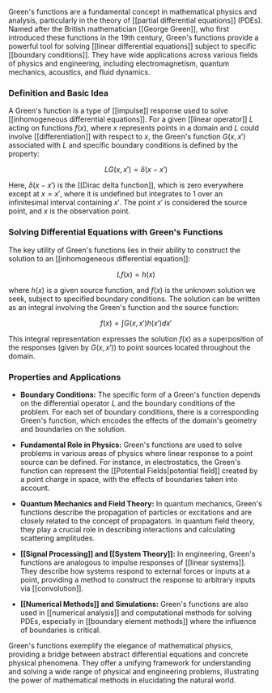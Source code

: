 Green's functions are a fundamental concept in mathematical physics and analysis, particularly in the theory of [[partial differential equations]] (PDEs). Named after the British mathematician [[George Green]], who first introduced these functions in the 19th century, Green's functions provide a powerful tool for solving [[linear differential equations]] subject to specific [[boundary conditions]]. They have wide applications across various fields of physics and engineering, including electromagnetism, quantum mechanics, acoustics, and fluid dynamics.

### Definition and Basic Idea

A Green's function is a type of [[impulse]] response used to solve [[inhomogeneous differential equations]]. For a given [[linear operator]] $L$ acting on functions $f(x)$, where $x$ represents points in a domain and $L$ could involve [[differentiation]] with respect to $x$, the Green's function $G(x, x')$ associated with $L$ and specific boundary conditions is defined by the property:

$$L G(x, x') = \delta(x - x')$$

Here, $\delta(x - x')$ is the [[Dirac delta function]], which is zero everywhere except at $x = x'$, where it is undefined but integrates to 1 over an infinitesimal interval containing $x'$. The point $x'$ is considered the source point, and $x$ is the observation point.

### Solving Differential Equations with Green's Functions

The key utility of Green's functions lies in their ability to construct the solution to an [[inhomogeneous differential equation]]:

$$L f(x) = h(x)$$

where $h(x)$ is a given source function, and $f(x)$ is the unknown solution we seek, subject to specified boundary conditions. The solution can be written as an integral involving the Green's function and the source function:

$$f(x) = \int G(x, x') h(x') dx'$$

This integral representation expresses the solution $f(x)$ as a superposition of the responses (given by $G(x, x')$) to point sources located throughout the domain.

### Properties and Applications

- **Boundary Conditions:** The specific form of a Green's function depends on the differential operator $L$ and the boundary conditions of the problem. For each set of boundary conditions, there is a corresponding Green's function, which encodes the effects of the domain's geometry and boundaries on the solution.

- **Fundamental Role in Physics:** Green's functions are used to solve problems in various areas of physics where linear response to a point source can be defined. For instance, in electrostatics, the Green's function can represent the [[Potential Fields|potential field]] created by a point charge in space, with the effects of boundaries taken into account.

- **Quantum Mechanics and Field Theory:** In quantum mechanics, Green's functions describe the propagation of particles or excitations and are closely related to the concept of propagators. In quantum field theory, they play a crucial role in describing interactions and calculating scattering amplitudes.

- **[[Signal Processing]] and [[System Theory]]:** In engineering, Green's functions are analogous to impulse responses of [[linear systems]]. They describe how systems respond to external forces or inputs at a point, providing a method to construct the response to arbitrary inputs via [[convolution]].

- **[[Numerical Methods]] and Simulations:** Green's functions are also used in [[numerical analysis]] and computational methods for solving PDEs, especially in [[boundary element methods]] where the influence of boundaries is critical.

Green's functions exemplify the elegance of mathematical physics, providing a bridge between abstract differential equations and concrete physical phenomena. They offer a unifying framework for understanding and solving a wide range of physical and engineering problems, illustrating the power of mathematical methods in elucidating the natural world.